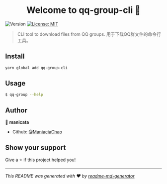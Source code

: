 <h1 align="center">Welcome to qq-group-cli 👋</h1>
<p>
  <img alt="Version" src="https://img.shields.io/badge/version-1.0.0-blue.svg?cacheSeconds=2592000" />
  <a href="#" target="_blank">
    <img alt="License: MIT" src="https://img.shields.io/badge/License-MIT-yellow.svg" />
  </a>
</p>

> CLI tool to download files from QQ groups. 用于下载QQ群文件的命令行工具。

## Install

```sh
yarn global add qq-group-cli
```

## Usage

```sh
$ qq-group --help
```

## Author

👤 **manicata**

* Github: [@ManiaciaChao](https://github.com/ManiaciaChao)

## Show your support

Give a ⭐️ if this project helped you!

***
_This README was generated with ❤️ by [readme-md-generator](https://github.com/kefranabg/readme-md-generator)_
